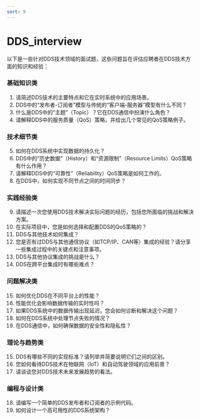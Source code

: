 ```yaml
---
sort: 9
---
```


# DDS_interview

以下是一些针对DDS技术领域的面试题，这些问题旨在评估应聘者在DDS技术方面的知识和经验：

### 基础知识类
1. 请简述DDS技术的主要特点和它在实时系统中的应用场景。
2. DDS中的“发布者-订阅者”模型与传统的“客户端-服务器”模型有什么不同？
3. 什么是DDS中的“主题”（Topic）？它在DDS通信中扮演什么角色？
4. 请解释DDS中的服务质量（QoS）策略，并给出几个常见的QoS策略例子。

### 技术细节类
5. 如何在DDS系统中实现数据的持久化？
6. DDS中的“历史数据”（History）和“资源限制”（Resource Limits）QoS策略有什么作用？
7. 请解释DDS中的“可靠性”（Reliability）QoS策略是如何工作的。
8. 在DDS中，如何实现不同节点之间的时间同步？

### 实践经验类
9. 请描述一次您使用DDS技术解决实际问题的经历，包括您所面临的挑战和解决方案。
10. 在实际项目中，您是如何选择和配置DDS的QoS策略的？
11. DDS与其他技术如何集成？
12. 您是否有过DDS与其他通信协议（如TCP/IP、CAN等）集成的经验？请分享一些集成过程中的关键点和注意事项。
13. DDS与其他协议集成的挑战是什么？
14. DDS在跨平台集成时有哪些难点？

### 问题解决类

15. 如何优化DDS在不同平台上的性能？
16. 性能优化会影响数据传输的实时性吗？
17. 如果DDS系统中的数据传输出现延迟，您会如何诊断和解决这个问题？
18. 如何在DDS系统中处理节点失败的情况？
19. 在DDS通信中，如何确保数据的安全性和隐私性？

### 理论与趋势类
15. DDS有哪些不同的实现标准？请列举并简要说明它们之间的区别。
16. 您如何看待DDS技术在物联网（IoT）和自动驾驶领域的应用前景？
17. 请谈谈您对DDS技术未来发展趋势的看法。

### 编程与设计类
18. 请编写一个简单的DDS发布者和订阅者的示例代码。
19. 如何设计一个高可用性的DDS系统架构？
